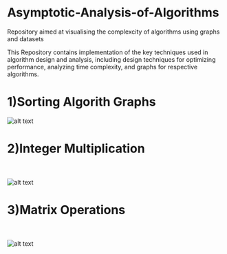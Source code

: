 # Asymptotic-Analysis-of-Algorithms
Repository aimed at visualising the complexcity of algorithms using graphs and datasets

This Repository contains implementation of the key techniques used in algorithm design and analysis, including design techniques for optimizing performance, analyzing time complexity, and graphs for respective algorithms.

# 1)Sorting Algorith Graphs
![alt text](https://github.com/OmkarBorker/Design-And-Analysis-of-Algorithms/blob/main/Images/Combined_Graphs.png)

# 2)Integer Multiplication
<br><br/>
![alt text](https://github.com/OmkarBorker/Design-And-Analysis-of-Algorithms/blob/main/Images/Multiplication.png)

# 3)Matrix Operations
<br><br/>
![alt text](https://github.com/OmkarBorker/Design-And-Analysis-of-Algorithms/blob/main/Images/MatrixOperations.png)
